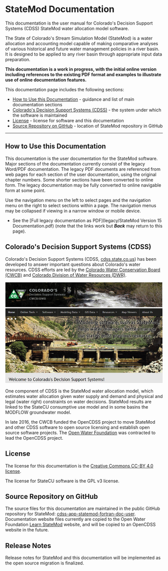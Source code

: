 # StateMod Documentation #

This documentation is the user manual for Colorado's Decision Support Systems (CDSS) StateMod water allocation model software.

The State of Colorado's Stream Simulation Model (StateMod) is a water allocation and accounting model
capable of making comparative analyses of various historical and future water management policies in a river basin.
It is designed to be applied to any river basin through appropriate input data preparation. 

**This documentation is a work in progress, with the initial online version including references to the existing PDF format
and examples to illustrate use of online documentation features.**

This documentation page includes the following sections:

* [How to Use this Documentation](#how-to-use-this-documentation) - guidance and list of main documentation sections
* [Colorado's Decision Support Systems (CDSS)](#colorados-decision-support-systems-cdss) - the system under which the software is maintained
* [License](#license) - license for software and this documentation
* [Source Repository on GitHub](#source-repository-on-github) - location of StateMod repository in GitHub

------------

## How to Use this Documentation ##

This documentation is the user documentation for the StateMod software.
Major sections of the documentation currently consist of the legacy Word/PDF documentation. 
The legacy PDF documents are referenced from web pages for each section of the user documentation,
using the original chapter numbers.
Some shorter sections have been converted to online form.
The legacy documentation may be fully converted to online navigable form at some point.

Use the navigation menu on the left to select pages and the navigation menu on the right
to select sections within a page.
The navigation menus may be collapsed if viewing in a narrow window or mobile device.

* See the [Full legacy documentation as PDF](legacy/StateMod Version 15 Documentation.pdf) (note that the links work
but ***Back*** may return to this page).

## Colorado's Decision Support Systems (CDSS) ##

Colorado's Decision Support Systems (CDSS, [cdss.state.co.us](http://cdss.state.co.us))
has been developed to answer important questions about Colorado's water resources.
CDSS efforts are led by the [Colorado Water Conservation Board (CWCB)](http://cwcb.state.co.us)
and [Colorado Division of Water Resources (DWR)](http://water.state.co.us).

![CDSS Website](index-images/CDSS-website.png)

One component of CDSS is the StateMod water allocation model, which estimates water allocation given water supply and demand and
physical and legal (water right) constraints on water decisions.
StateMod results are linked to the StateCU consumptive use model and in some basins the MODFLOW groundwater model.

In late 2016, the CWCB funded the OpenCDSS project to move StateMod and other CDSS software to open source licensing
and establish open source software projects.
The [Open Water Foundation](http://openwaterfoundation.org) was contracted to lead the OpenCDSS project.

## License ##

The license for this documentation is the [Creative Commons CC-BY 4.0 license](https://creativecommons.org/licenses/by/4.0/).

The license for StateCU software is the GPL v3 license.

## Source Repository on GitHub ##

The source files for this documentation are maintained in the public GitHub repository for StateMod: [cdss-app-statemod-fortran-doc-user](https://github.com/OpenCDSS/cdss-app-statemod-fortran-doc-user).
Documentation website files currently are copied to the Open Water Foundation [Learn StateMod](http://learn.openwaterfoundation.org/cdss-app-statemod-fortran-doc-user/) website,
and will be copied to an OpenCDSS website in the future.

## Release Notes ##

Release notes for StateMod and this documentation will be implemented as the open source migration is finalized.
